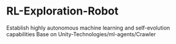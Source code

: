 # RL-Exploration-Robot
Establish highly autonomous machine learning and self-evolution capabilities
Base on Unity-Technologies/ml-agents/Crawler